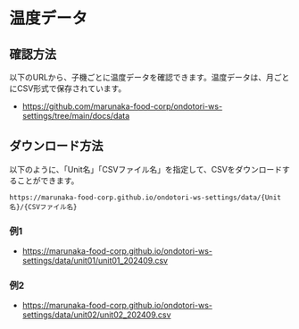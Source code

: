 # 温度データ

## 確認方法
以下のURLから、子機ごとに温度データを確認できます。温度データは、月ごとにCSV形式で保存されています。

- https://github.com/marunaka-food-corp/ondotori-ws-settings/tree/main/docs/data

## ダウンロード方法
以下のように、「Unit名」「CSVファイル名」を指定して、CSVをダウンロードすることができます。

```
https://marunaka-food-corp.github.io/ondotori-ws-settings/data/{Unit名}/{CSVファイル名}
```

### 例1
- https://marunaka-food-corp.github.io/ondotori-ws-settings/data/unit01/unit01_202409.csv

### 例2
- https://marunaka-food-corp.github.io/ondotori-ws-settings/data/unit02/unit02_202409.csv
